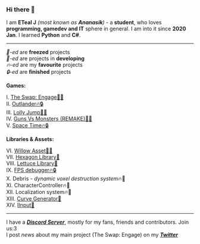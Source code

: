### Hi there 👋

I am **ETeal J** *(most known as **Ananasik**)* - a **student**, who loves **programming, gamedev and IT** sphere in general. I am into it since **2020 Jan**. I learned **Python** and **C#**. 

<hr>

*🧊-ed* are **freezed** projects<br>
*🔨-ed* are projects in **developing**<br>
*🔥-ed* are my **favourite** projects<br>
*🔒-ed* are **finished** projects <br>

 **Games:**

I.    <a href="https://ananasikdev.github.io/TheSwapEngageWeb/">The Swap: Engage🧊🔥</a><br/>
II.   <a href="https://github.com/AnanasikDev/Outlander">Outlander🔥🔒</a><br/>
III.  <a href="https://github.com/AnanasikDev/LollyJump">Lolly Jump🧊🔥</a><br/>
IV.   <a href="https://github.com/AnanasikDev/Strategy">Guns Vs Monsters (REMAKE)🧊🔥</a><br/>
V.    <a href="https://github.com/AnanasikDev/SpaceTime">Space Time🔥🔒</a><br/>
 
**Libraries & Assets:**

VI.    <a href="https://github.com/AnanasikDev/Willow">Willow Asset🧊🔥</a><br/>
VII.   <a href="https://github.com/AnanasikDev/Hexagon">Hexagon Library🧊</a><br/>
VIII.  <a href="https://github.com/AnanasikDev/Lettuce">Lettuce Library🧊</a><br/>
IX.    <a href="https://github.com/AnanasikDev/FrameRateDebugger">FPS debugger🔥🔒</a><br/>
X.     Debris - *dynamic voxel destruction system*🔥🧊<br/>
XI.    CharacterController🔥🔨<br/>
XII.   Localization system🔥🧊<br/>
XIII.  <a href="https://github.com/AnanasikDev/CurveGenerator">Curve Generator🧊</a><br/>
XIV.   <a href="https://github.com/AnanasikDev/IInput">IInput🧊</a><br/>

<hr>

I have a ***<a href="https://discord.gg/HRB6KG8Xby">Discord Server</a>***, mostly for my fans, friends and contributors. Join us:3<br/>
I post *news* about my main project (The Swap: Engage) on my ***<a href="https://twitter.com/Ananasi95910479">Twitter</a>***

